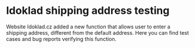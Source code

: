 # Idoklad shipping address testing
Website Idoklad.cz added a new function that allows user to enter a shipping address, different from the default address. Here you can find test cases and bug reports verifying this function.
